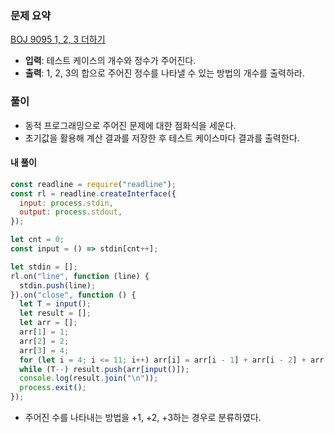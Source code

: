 ### 문제 요약

[BOJ 9095 1, 2, 3 더하기](https://www.acmicpc.net/problem/9095)

- **입력**: 테스트 케이스의 개수와 정수가 주어진다.
- **출력**: 1, 2, 3의 합으로 주어진 정수를 나타낼 수 있는 방법의 개수를 출력하라.

### 풀이

- 동적 프로그래밍으로 주어진 문제에 대한 점화식을 세운다.
- 초기값을 활용해 계산 결과를 저장한 후 테스트 케이스마다 결과를 출력한다.

#### 내 풀이

```javascript
const readline = require("readline");
const rl = readline.createInterface({
  input: process.stdin,
  output: process.stdout,
});

let cnt = 0;
const input = () => stdin[cnt++];

let stdin = [];
rl.on("line", function (line) {
  stdin.push(line);
}).on("close", function () {
  let T = input();
  let result = [];
  let arr = [];
  arr[1] = 1;
  arr[2] = 2;
  arr[3] = 4;
  for (let i = 4; i <= 11; i++) arr[i] = arr[i - 1] + arr[i - 2] + arr[i - 3];
  while (T--) result.push(arr[input()]);
  console.log(result.join("\n"));
  process.exit();
});
```

- 주어진 수를 나타내는 방법을 +1, +2, +3하는 경우로 분류하였다.
